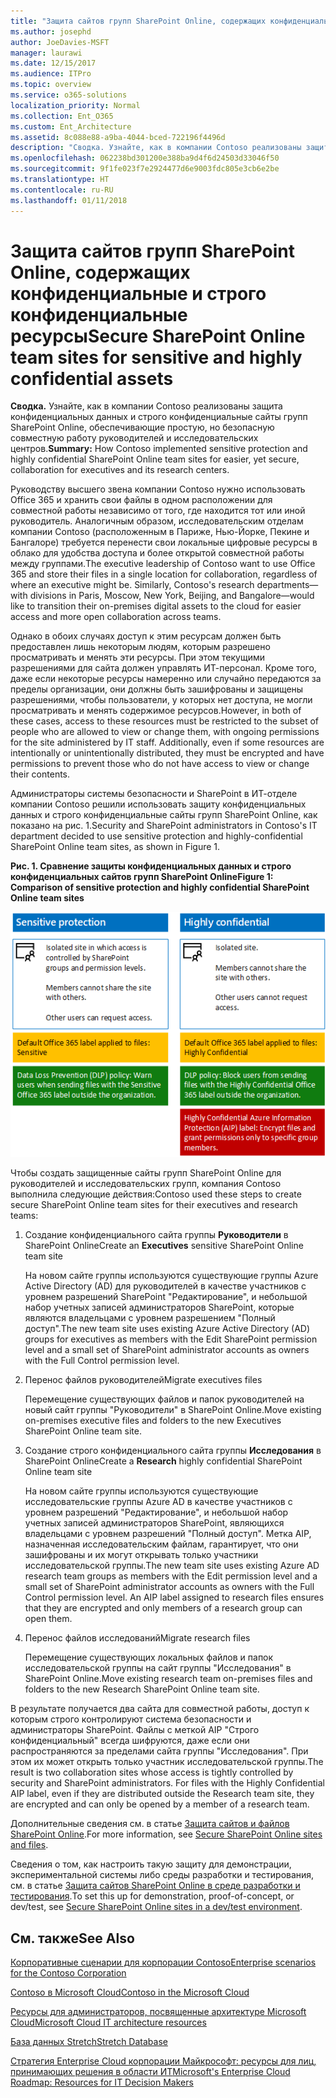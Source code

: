 ```yaml
---
title: "Защита сайтов групп SharePoint Online, содержащих конфиденциальные и строго конфиденциальные ресурсы"
ms.author: josephd
author: JoeDavies-MSFT
manager: laurawi
ms.date: 12/15/2017
ms.audience: ITPro
ms.topic: overview
ms.service: o365-solutions
localization_priority: Normal
ms.collection: Ent_O365
ms.custom: Ent_Architecture
ms.assetid: 8c088e88-a9ba-4044-bced-722196f4496d
description: "Сводка. Узнайте, как в компании Contoso реализованы защита конфиденциальных данных и строго конфиденциальные сайты групп SharePoint Online, обеспечивающие простую, но безопасную совместную работу руководителей и исследовательских центров."
ms.openlocfilehash: 062238bd301200e388ba9d4f6d24503d33046f50
ms.sourcegitcommit: 9f1fe023f7e2924477d6e9003fdc805e3cb6e2be
ms.translationtype: HT
ms.contentlocale: ru-RU
ms.lasthandoff: 01/11/2018
---
```

# <a name="secure-sharepoint-online-team-sites-for-sensitive-and-highly-confidential-assets"></a><span data-ttu-id="8a00b-103">Защита сайтов групп SharePoint Online, содержащих конфиденциальные и строго конфиденциальные ресурсы</span><span class="sxs-lookup"><span data-stu-id="8a00b-103">Secure SharePoint Online team sites for sensitive and highly confidential assets</span></span>

 <span data-ttu-id="8a00b-104">**Сводка.** Узнайте, как в компании Contoso реализованы защита конфиденциальных данных и строго конфиденциальные сайты групп SharePoint Online, обеспечивающие простую, но безопасную совместную работу руководителей и исследовательских центров.</span><span class="sxs-lookup"><span data-stu-id="8a00b-104">**Summary:** How Contoso implemented sensitive protection and highly confidential SharePoint Online team sites for easier, yet secure, collaboration for executives and its research centers.</span></span>
  
<span data-ttu-id="8a00b-p101">Руководству высшего звена компании Contoso нужно использовать Office 365 и хранить свои файлы в одном расположении для совместной работы независимо от того, где находится тот или иной руководитель. Аналогичным образом, исследовательским отделам компании Contoso (расположенным в Париже, Нью-Йорке, Пекине и Бангалоре) требуется перенести свои локальные цифровые ресурсы в облако для удобства доступа и более открытой совместной работы между группами.</span><span class="sxs-lookup"><span data-stu-id="8a00b-p101">The executive leadership of Contoso want to use Office 365 and store their files in a single location for collaboration, regardless of where an executive might be. Similarly, Contoso's research departments—with divisions in Paris, Moscow, New York, Beijing, and Bangalore—would like to transition their on-premises digital assets to the cloud for easier access and more open collaboration across teams.</span></span>
  
<span data-ttu-id="8a00b-p102">Однако в обоих случаях доступ к этим ресурсам должен быть предоставлен лишь некоторым людям, которым разрешено просматривать и менять эти ресурсы. При этом текущими разрешениями для сайта должен управлять ИТ-персонал. Кроме того, даже если некоторые ресурсы намеренно или случайно передаются за пределы организации, они должны быть зашифрованы и защищены разрешениями, чтобы пользователи, у которых нет доступа, не могли просматривать и менять содержимое ресурсов.</span><span class="sxs-lookup"><span data-stu-id="8a00b-p102">However, in both of these cases, access to these resources must be restricted to the subset of people who are allowed to view or change them, with ongoing permissions for the site administered by IT staff. Additionally, even if some resources are intentionally or unintentionally distributed, they must be encrypted and have permissions to prevent those who do not have access to view or change their contents.</span></span>
  
<span data-ttu-id="8a00b-109">Администраторы системы безопасности и SharePoint в ИТ-отделе компании Contoso решили использовать защиту конфиденциальных данных и строго конфиденциальные сайты групп SharePoint Online, как показано на рис. 1.</span><span class="sxs-lookup"><span data-stu-id="8a00b-109">Security and SharePoint administrators in Contoso's IT department decided to use sensitive protection and highly-confidential SharePoint Online team sites, as shown in Figure 1.</span></span>
  
<span data-ttu-id="8a00b-110">**Рис. 1. Сравнение защиты конфиденциальных данных и строго конфиденциальных сайтов групп SharePoint Online**</span><span class="sxs-lookup"><span data-stu-id="8a00b-110">**Figure 1: Comparison of sensitive protection and highly confidential SharePoint Online team sites**</span></span>

![Защита конфиденциальных данных и строго конфиденциальные сайты групп SharePoint Online](images/Contoso_Poster/SP_Solution.png)
  
<span data-ttu-id="8a00b-112">Чтобы создать защищенные сайты групп SharePoint Online для руководителей и исследовательских групп, компания Contoso выполнила следующие действия:</span><span class="sxs-lookup"><span data-stu-id="8a00b-112">Contoso used these steps to create secure SharePoint Online team sites for their executives and research teams:</span></span>
  
1. <span data-ttu-id="8a00b-113">Создание конфиденциального сайта группы **Руководители** в SharePoint Online</span><span class="sxs-lookup"><span data-stu-id="8a00b-113">Create an **Executives** sensitive SharePoint Online team site</span></span>
    
    <span data-ttu-id="8a00b-114">На новом сайте группы используются существующие группы Azure Active Directory (AD) для руководителей в качестве участников с уровнем разрешений SharePoint "Редактирование", и небольшой набор учетных записей администраторов SharePoint, которые являются владельцами с уровнем разрешением "Полный доступ".</span><span class="sxs-lookup"><span data-stu-id="8a00b-114">The new team site uses existing Azure Active Directory (AD) groups for executives as members with the Edit SharePoint permission level and a small set of SharePoint administrator accounts as owners with the Full Control permission level.</span></span>
    
2. <span data-ttu-id="8a00b-115">Перенос файлов руководителей</span><span class="sxs-lookup"><span data-stu-id="8a00b-115">Migrate executives files</span></span>
    
    <span data-ttu-id="8a00b-116">Перемещение существующих файлов и папок руководителей на новый сайт группы "Руководители" в SharePoint Online.</span><span class="sxs-lookup"><span data-stu-id="8a00b-116">Move existing on-premises executive files and folders to the new Executives SharePoint Online team site.</span></span>
    
3. <span data-ttu-id="8a00b-117">Создание строго конфиденциального сайта группы **Исследования** в SharePoint Online</span><span class="sxs-lookup"><span data-stu-id="8a00b-117">Create a **Research** highly confidential SharePoint Online team site</span></span>
    
    <span data-ttu-id="8a00b-p103">На новом сайте группы используются существующие исследовательские группы Azure AD в качестве участников с уровнем разрешений "Редактирование", и небольшой набор учетных записей администраторов SharePoint, являющихся владельцами с уровнем разрешений "Полный доступ". Метка AIP, назначенная исследовательским файлам, гарантирует, что они зашифрованы и их могут открывать только участники исследовательской группы.</span><span class="sxs-lookup"><span data-stu-id="8a00b-p103">The new team site uses existing Azure AD research team groups as members with the Edit permission level and a small set of SharePoint administrator accounts as owners with the Full Control permission level. An AIP label assigned to research files ensures that they are encrypted and only members of a research group can open them.</span></span>
    
4. <span data-ttu-id="8a00b-120">Перенос файлов исследований</span><span class="sxs-lookup"><span data-stu-id="8a00b-120">Migrate research files</span></span>
    
    <span data-ttu-id="8a00b-121">Перемещение существующих локальных файлов и папок исследовательской группы на сайт группы "Исследования" в SharePoint Online.</span><span class="sxs-lookup"><span data-stu-id="8a00b-121">Move existing research team on-premises files and folders to the new Research SharePoint Online team site.</span></span>
    
<span data-ttu-id="8a00b-p104">В результате получается два сайта для совместной работы, доступ к которым строго контролируют система безопасности и администраторы SharePoint. Файлы с меткой AIP "Строго конфиденциальный" всегда шифруются, даже если они распространяются за пределами сайта группы "Исследования". При этом их может открыть только участник исследовательской группы.</span><span class="sxs-lookup"><span data-stu-id="8a00b-p104">The result is two collaboration sites whose access is tightly controlled by security and SharePoint administrators. For files with the Highly Confidential AIP label, even if they are distributed outside the Research team site, they are encrypted and can only be opened by a member of a research team.</span></span>
  
<span data-ttu-id="8a00b-124">Дополнительные сведения см. в статье [Защита сайтов и файлов SharePoint Online](https://docs.microsoft.com/microsoft-365-enterprise/secure-sharepoint-online-sites-and-files).</span><span class="sxs-lookup"><span data-stu-id="8a00b-124">For more information, see [Secure SharePoint Online sites and files](https://docs.microsoft.com/microsoft-365-enterprise/secure-sharepoint-online-sites-and-files).</span></span>
  
 <span data-ttu-id="8a00b-125">Сведения о том, как настроить такую защиту для демонстрации, экспериментальной системы либо среды разработки и тестирования, см. в статье [Защита сайтов SharePoint Online в среде разработки и тестирования](https://docs.microsoft.com/microsoft-365-enterprise/secure-sharepoint-online-sites-dev-test).</span><span class="sxs-lookup"><span data-stu-id="8a00b-125">To set this up for demonstration, proof-of-concept, or dev/test, see [Secure SharePoint Online sites in a dev/test environment](https://docs.microsoft.com/microsoft-365-enterprise/secure-sharepoint-online-sites-dev-test).</span></span>
  
## <a name="see-also"></a><span data-ttu-id="8a00b-126">См. также</span><span class="sxs-lookup"><span data-stu-id="8a00b-126">See Also</span></span>

[<span data-ttu-id="8a00b-127">Корпоративные сценарии для корпорации Contoso</span><span class="sxs-lookup"><span data-stu-id="8a00b-127">Enterprise scenarios for the Contoso Corporation</span></span>](enterprise-scenarios-for-the-contoso-corporation.md)
  
[<span data-ttu-id="8a00b-128">Contoso в Microsoft Cloud</span><span class="sxs-lookup"><span data-stu-id="8a00b-128">Contoso in the Microsoft Cloud</span></span>](contoso-in-the-microsoft-cloud.md)
  
[<span data-ttu-id="8a00b-129">Ресурсы для администраторов, посвященные архитектуре Microsoft Cloud</span><span class="sxs-lookup"><span data-stu-id="8a00b-129">Microsoft Cloud IT architecture resources</span></span>](microsoft-cloud-it-architecture-resources.md)

<span data-ttu-id="8a00b-130">[База данных Stretch](https://msdn.microsoft.com/library/dn935011.aspx)</span><span class="sxs-lookup"><span data-stu-id="8a00b-130">[Stretch Database](https://msdn.microsoft.com/library/dn935011.aspx)</span></span>
  
<span data-ttu-id="8a00b-131">[Стратегия Enterprise Cloud корпорации Майкрософт: ресурсы для лиц, принимающих решения в области ИТ](https://sway.com/FJ2xsyWtkJc2taRD)</span><span class="sxs-lookup"><span data-stu-id="8a00b-131">[Microsoft's Enterprise Cloud Roadmap: Resources for IT Decision Makers](https://sway.com/FJ2xsyWtkJc2taRD)</span></span>




